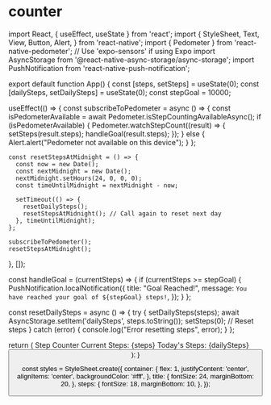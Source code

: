 # counter
import React, { useEffect, useState } from 'react';
import {
  StyleSheet,
  Text,
  View,
  Button,
  Alert,
} from 'react-native';
import { Pedometer } from 'react-native-pedometer'; // Use 'expo-sensors' if using Expo
import AsyncStorage from '@react-native-async-storage/async-storage';
import PushNotification from 'react-native-push-notification';

export default function App() {
  const [steps, setSteps] = useState(0);
  const [dailySteps, setDailySteps] = useState(0);
  const stepGoal = 10000;

  useEffect(() => {
    const subscribeToPedometer = async () => {
      const isPedometerAvailable = await Pedometer.isStepCountingAvailableAsync();
      if (isPedometerAvailable) {
        Pedometer.watchStepCount((result) => {
          setSteps(result.steps);
          handleGoal(result.steps);
        });
      } else {
        Alert.alert("Pedometer not available on this device");
      }
    };

    const resetStepsAtMidnight = () => {
      const now = new Date();
      const nextMidnight = new Date();
      nextMidnight.setHours(24, 0, 0, 0);
      const timeUntilMidnight = nextMidnight - now;

      setTimeout(() => {
        resetDailySteps();
        resetStepsAtMidnight(); // Call again to reset next day
      }, timeUntilMidnight);
    };

    subscribeToPedometer();
    resetStepsAtMidnight();
  }, []);

  const handleGoal = (currentSteps) => {
    if (currentSteps >= stepGoal) {
      PushNotification.localNotification({
        title: "Goal Reached!",
        message: `You have reached your goal of ${stepGoal} steps!`,
      });
    }
  };

  const resetDailySteps = async () => {
    try {
      setDailySteps(steps);
      await AsyncStorage.setItem('dailySteps', steps.toString());
      setSteps(0); // Reset steps
    } catch (error) {
      console.log("Error resetting steps", error);
    }
  };

  return (
    <View style={styles.container}>
      <Text style={styles.title}>Step Counter</Text>
      <Text style={styles.steps}>Current Steps: {steps}</Text>
      <Text style={styles.steps}>Today's Steps: {dailySteps}</Text>
      <Button title="Reset Daily Steps" onPress={resetDailySteps} />
    </View>
  );
}

const styles = StyleSheet.create({
  container: {
    flex: 1,
    justifyContent: 'center',
    alignItems: 'center',
    backgroundColor: '#fff',
  },
  title: {
    fontSize: 24,
    marginBottom: 20,
  },
  steps: {
    fontSize: 18,
    marginBottom: 10,
  },
});
